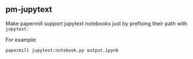 
## pm-jupytext

Make papermill support jupytext notebooks just by prefixing their path with
`jupytext:`

For example:


```console
papermill jupytext:notebook.py output.ipynb
```

